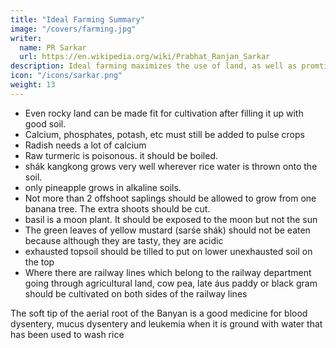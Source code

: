 ```yaml
---
title: "Ideal Farming Summary"
image: "/covers/farming.jpg"
writer:
  name: PR Sarkar
  url: https://en.wikipedia.org/wiki/Prabhat_Ranjan_Sarkar
description: Ideal farming maximizes the use of land, as well as promting self-reliance
icon: "/icons/sarkar.png"
weight: 13
---
```



- Even rocky land can be made fit for cultivation after filling it up with good soil.
- Calcium, phosphates, potash, etc must still be added to pulse crops
- Radish needs a lot of calcium
- Raw turmeric is poisonous. it should be boiled. 
- shák kangkong grows very well wherever rice water is thrown onto the soil.
- only pineapple grows in alkaline soils.
- Not more than 2 offshoot saplings should be allowed to grow from one banana tree. The extra shoots should be cut.
- basil is a moon plant. It should be exposed to the moon but not the sun
- The green leaves of yellow mustard (sarśe shák) should not be eaten because although they are tasty, they are acidic
- exhausted topsoil should be tilled to put on lower unexhausted soil on the top
- Where there are railway lines which belong to the railway department going through agricultural land, cow pea, late áus paddy or black gram should be cultivated on both sides of the railway lines

The soft tip of the aerial root of the Banyan is a good medicine for blood dysentery, mucus dysentery and leukemia when it is ground with water that has been used to wash rice
